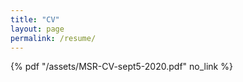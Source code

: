 ```yaml
---
title: "CV"
layout: page
permalink: /resume/
---
```


 {% pdf "/assets/MSR-CV-sept5-2020.pdf" no_link %}


